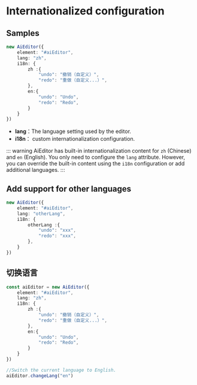 # Internationalized configuration

## Samples

```typescript
new AiEditor({
    element: "#aiEditor",
    lang: "zh",
    i18n: {
        zh :{
            "undo": "撤销（自定义）",
            "redo": "重做（自定义...）",
        },
        en:{
            "undo": "Undo",
            "redo": "Redo",
        }
    }
})
```


- **lang**：The language setting used by the editor.
- **i18n**： custom internationalization configuration.

::: warning
AiEditor has built-in internationalization content for `zh` (Chinese) and `en` (English). You only need to configure the `lang` attribute. However, you can override the built-in content using the `i18n` configuration or add additional languages.
:::

## Add support for other languages


```typescript
new AiEditor({
    element: "#aiEditor",
    lang: "otherLang",
    i18n: {
        otherLang :{
            "undo": "xxx",
            "redo": "xxx",
        },
    }
})
```

## 切换语言

```typescript
const aiEditor = new AiEditor({
    element: "#aiEditor",
    lang: "zh",
    i18n: {
        zh :{
            "undo": "撤销（自定义）",
            "redo": "重做（自定义...）",
        },
        en:{
            "undo": "Undo",
            "redo": "Redo",
        }
    }
})

//Switch the current language to English.
aiEditor.changeLang("en")
```

